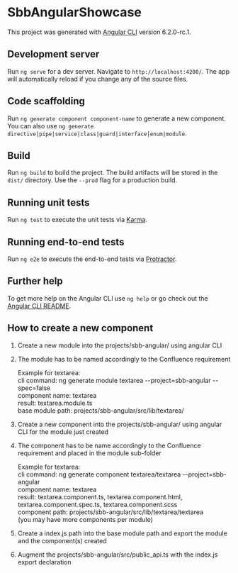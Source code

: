 # SbbAngularShowcase

This project was generated with [Angular CLI](https://github.com/angular/angular-cli) version 6.2.0-rc.1.

## Development server

Run `ng serve` for a dev server. Navigate to `http://localhost:4200/`. The app will automatically reload if you change any of the source files.

## Code scaffolding

Run `ng generate component component-name` to generate a new component. You can also use `ng generate directive|pipe|service|class|guard|interface|enum|module`.

## Build

Run `ng build` to build the project. The build artifacts will be stored in the `dist/` directory. Use the `--prod` flag for a production build.

## Running unit tests

Run `ng test` to execute the unit tests via [Karma](https://karma-runner.github.io).

## Running end-to-end tests

Run `ng e2e` to execute the end-to-end tests via [Protractor](http://www.protractortest.org/).

## Further help

To get more help on the Angular CLI use `ng help` or go check out the [Angular CLI README](https://github.com/angular/angular-cli/blob/master/README.md).

## How to create a new component
1. Create a new module into the projects/sbb-angular/ using angular CLI 
2. The module has to be named accordingly to the Confluence requirement
  
	Example for textarea:   
		cli command: ng generate module textarea --project=sbb-angular --spec=false  
		component name: textarea  
		result: textarea.module.ts  
		base module path: projects/sbb-angular/src/lib/textarea/  
		
3. Create a new component into the projects/sbb-angular/ using angular CLI for the module just created
4. The component has to be name accordingly to the Confluence requirement and placed in the module sub-folder
  	
	Example for textarea:   
		cli command: ng generate component textarea/textarea --project=sbb-angular  
		component name: textarea  
		result: textarea.component.ts,  textarea.component.html,  textarea.component.spec.ts,  textarea.component.scss  
		component path: projects/sbb-angular/src/lib/textarea/textarea  
	(you may have more components per module)  
  	
5. Create a index.js path into the base module path and export the module and the component(s) created
6. Augment the projects/sbb-angular/src/public_api.ts with the index.js export declaration
